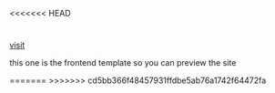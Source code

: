 <<<<<<< HEAD
#
<a href="https://teguazth-frontend-6v7o.vercel.app/" target="_blank" style={text-decoration:none;color🧑‍🦳}>visit</a>
<P>this one is the frontend template  so you can preview the site</P>
=======
<!--# teguazth-Frontend teguazth frontend is my first collab project that aimed to make a frontend of our project using react js which finally supposed to be integrated to a pre-defined backend firebase //we as a frontend team will collab our features and codes here in this repositotry-->
>>>>>>> cd5bb366f48457931ffdbe5ab76a1742f64472fa
